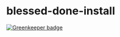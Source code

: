 # blessed-done-install

[![Greenkeeper badge](https://badges.greenkeeper.io/joe-crick/blessed-done-install.svg)](https://greenkeeper.io/)
